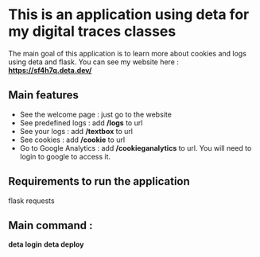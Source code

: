 # This is an application using deta for my digital traces classes

The main goal of this application is to learn more about cookies and logs using deta and flask. 
You can see my website here : **https://sf4h7q.deta.dev/**

## Main features

- See the welcome page : just go to the website
- See predefined logs : add **/logs** to url 
- See your logs : add **/textbox** to url
- See cookies : add **/cookie** to url 
- Go to Google Analytics : add **/cookieganalytics** to url. You will need to login to google to access it. 

## Requirements to run the application 

flask 
requests

## Main command : 

**deta login**
**deta deploy**